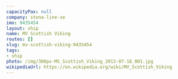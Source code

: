 ```yaml
---
capacityPax: null
company: stena-line-se
imo: 9435454
layout: ship
name: MV Scottish Viking
routes: []
slug: mv-scottish-viking-9435454
tags:
- ship
photo: /img/300px-MS_Scottish_Viking_2013-07-18_001.jpg
wikipediaUrl: https://en.wikipedia.org/wiki/MV_Scottish_Viking
---
```


